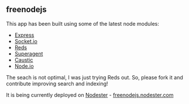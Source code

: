 ## freenodejs
This app has been built using some of the latest node modules:
* [Express](http://expressjs.com/)
* [Socket.io](http://socket.io/)
* [Reds](http://github.com/visionmedia/reds)
* [Superagent](http://visionmedia.github.com/superagent/)
* [Caustic](http://visionmedia.github.com/caustic/)
* [Node.io](http://node.io/)

The seach is not optimal, I was just trying Reds out. So, please fork it and contribute improving search and indexing!

It is being currently deployed on [Nodester](http://nodester.com) - [freenodejs.nodester.com](http://freenodejs.nodester.com)
